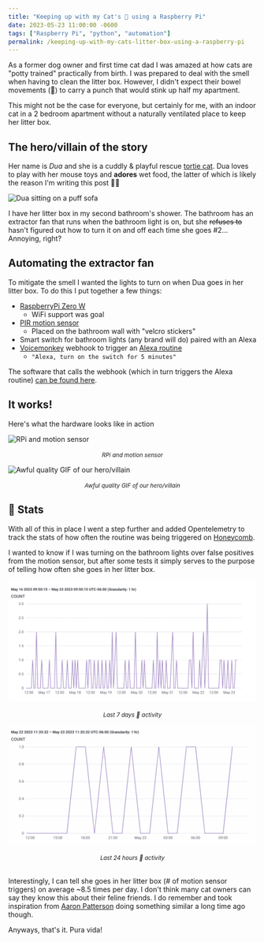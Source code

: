 ```yaml
---
title: "Keeping up with my Cat's 💩 using a Raspberry Pi"
date: 2023-05-23 11:00:00 -0600
tags: ["Raspberry Pi", "python", "automation"]
permalink: /keeping-up-with-my-cats-litter-box-using-a-raspberry-pi
---
```


As a former dog owner and first time cat dad I was amazed at how cats are "potty trained" practically from birth. I was prepared to deal with the smell when having to clean the litter box. However, I didn't expect their bowel movements (💩) to carry a punch that would stink up half my apartment. 

This might not be the case for everyone, but certainly for me, with an indoor cat in a 2 bedroom apartment without a naturally ventilated place to keep her litter box.

## The hero/villain of the story

Her name is _Dua_ and she is a cuddly & playful rescue [tortie cat](https://www.thesprucepets.com/tortoiseshell-cat-profile-554703). Dua loves to play with her mouse toys and __adores__ wet food, the latter of which is likely the reason I'm writing this post 😵‍💫

![Dua sitting on a puff sofa](/assets/dua.png)

I have her litter box in my second bathroom's shower. The bathroom has an extractor fan that runs when the bathroom light is on, but she ~~refuses to~~ hasn't figured out how to turn it on and off each time she goes #2... Annoying, right?

## Automating the extractor fan

To mitigate the smell I wanted the lights to turn on when Dua goes in her litter box. To do this I put together a few things:

- [RaspberryPi Zero W](https://www.raspberrypi.com/products/raspberry-pi-zero-w/)
  - WiFi support was goal
- [PIR motion sensor](https://learn.adafruit.com/pir-passive-infrared-proximity-motion-sensor/how-pirs-work)
  - Placed on the bathroom wall with "velcro stickers"
- Smart switch for bathroom lights (any brand will do) paired with an Alexa
- [Voicemonkey](https://voicemonkey.io/) webhook to trigger an [Alexa routine](https://www.amazon.com/alexa-routines/b?ie=UTF8&node=21442922011&ref=hp_hub_rout)
   - `"Alexa, turn on the switch for 5 minutes"`

The software that calls the webhook (which in turn triggers the Alexa routine) [can be found here](https://github.com/fdocr/pir_trigger).

## It works!

Here's what the hardware looks like in action

![RPi and motion sensor](/assets/pir_trigger.png)

<center><small><i>RPi and motion sensor</i></small></center>

![Awful quality GIF of our hero/villain](/assets/dua_pir_trigger.gif)

<center><small><i>Awful quality GIF of our hero/villain</i></small></center>

## 💩 Stats

With all of this in place I went a step further and added Opentelemetry to track the stats of how often the routine was being triggered on [Honeycomb](https://honeycomb.io).

I wanted to know if I was turning on the bathroom lights over false positives from the motion sensor, but after some tests it simply serves to the purpose of telling how often she goes in her litter box.

![Last 7 days 💩 activity](/assets/7-days-activity.png)

<center><small><i>Last 7 days 💩 activity</i></small></center>

![Last 24 hours 💩 activity](/assets/24-hour-activity.png)

<center><small><i>Last 24 hours 💩 activity</i></small></center>

<center>&nbsp;</center>

Interestingly, I can tell she goes in her litter box (# of motion sensor triggers) on average ~8.5 times per day. I don't think many cat owners can say they know this about their feline friends. I do remember and took inspiration from [Aaron Patterson](https://twitter.com/tenderlove/status/823341842586419200) doing something similar a long time ago though.

Anyways, that's it. Pura vida!